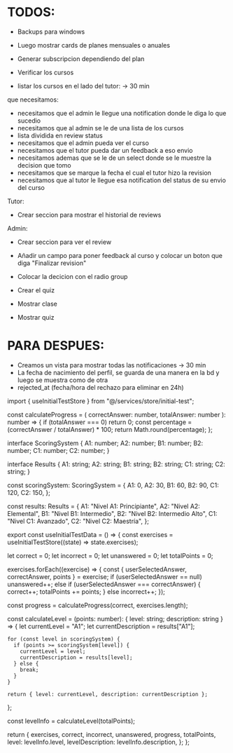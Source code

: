 # TODOS:

- Backups para windows
- Luego mostrar cards de planes mensuales o anuales
- Generar subscripcion dependiendo del plan

- Verificar los cursos

- listar los cursos en el lado del tutor: -> 30 min

que necesitamos:

- necesitamos que el admin le llegue una notification donde le diga lo que sucedio
- necesitamos que al admin se le de una lista de los cursos
- lista dividida en review status
- necesitamos que el admin pueda ver el curso
- necesitamos que el tutor pueda dar un feedback a eso envio
- necesitamos ademas que se le de un select donde se le muestre la decision que tomo
- necesitamos que se marque la fecha el cual el tutor hizo la revision
- necesitamos que al tutor le llegue esa notification del status de su envio del curso

Tutor:

- Crear seccion para mostrar el historial de reviews

Admin:

- Crear seccion para ver el review
- Añadir un campo para poner feedback al curso y colocar un boton que diga "Finalizar revision"
- Colocar la decicion con el radio group

- Crear el quiz
- Mostrar clase
- Mostrar quiz

# PARA DESPUES:

- Creamos un vista para mostrar todas las notificaciones -> 30 min
- La fecha de nacimiento del perfil, se guarda de una manera en la bd y luego se muestra como de otra
- rejected_at (fecha/hora del rechazo para eliminar en 24h)

import { useInitialTestStore } from "@/services/store/initial-test";

const calculateProgress = (
  correctAnswer: number,
  totalAnswer: number
): number => {
  if (totalAnswer === 0) return 0;
  const percentage = (correctAnswer / totalAnswer) * 100;
  return Math.round(percentage);
};

interface ScoringSystem {
  A1: number;
  A2: number;
  B1: number;
  B2: number;
  C1: number;
  C2: number;
}

interface Results {
  A1: string;
  A2: string;
  B1: string;
  B2: string;
  C1: string;
  C2: string;
}

const scoringSystem: ScoringSystem = {
  A1: 0,
  A2: 30,
  B1: 60,
  B2: 90,
  C1: 120,
  C2: 150,
};

const results: Results = {
  A1: "Nivel A1: Principiante",
  A2: "Nivel A2: Elemental",
  B1: "Nivel B1: Intermedio",
  B2: "Nivel B2: Intermedio Alto",
  C1: "Nivel C1: Avanzado",
  C2: "Nivel C2: Maestría",
};

export const useInitialTestData = () => {
  const exercises = useInitialTestStore((state) => state.exercises);

  let correct = 0;
  let incorrect = 0;
  let unanswered = 0;
  let totalPoints = 0;

  exercises.forEach((exercise) => {
    const { userSelectedAnswer, correctAnswer, points } = exercise;
    if (userSelectedAnswer == null) unanswered++;
    else if (userSelectedAnswer === correctAnswer) {
      correct++;
      totalPoints += points;
    } else incorrect++;
  });

  const progress = calculateProgress(correct, exercises.length);

  const calculateLevel = (points: number): { level: string; description: string } => {
    let currentLevel = "A1";
    let currentDescription = results["A1"];

    for (const level in scoringSystem) {
      if (points >= scoringSystem[level]) {
        currentLevel = level;
        currentDescription = results[level];
      } else {
        break;
      }
    }

    return { level: currentLevel, description: currentDescription };
  };

  const levelInfo = calculateLevel(totalPoints);

  return {
    exercises,
    correct,
    incorrect,
    unanswered,
    progress,
    totalPoints,
    level: levelInfo.level,
    levelDescription: levelInfo.description,
  };
};
